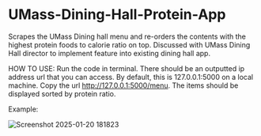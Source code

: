 # UMass-Dining-Hall-Protein-App
Scrapes the UMass Dining hall menu and re-orders the contents with the highest protein foods to calorie ratio on top. Discussed with UMass Dining Hall director to implement feature into existing dining hall app.

HOW TO USE:
Run the code in terminal. There should be an outputted ip address url that you can access. By default, this is 127.0.0.1:5000 on a local machine. Copy the url http://127.0.0.1:5000/menu. The items should be displayed sorted by protein ratio. 

Example:

![Screenshot 2025-01-20 181823](https://github.com/user-attachments/assets/294d32a0-53ef-490f-a265-4f0a017ea042)

